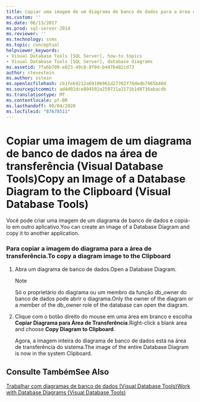 ```yaml
---
title: Copiar uma imagem de um diagrama de banco de dados para a área de transferência (Visual Database Tools) | Microsoft Docs
ms.custom: ''
ms.date: 06/13/2017
ms.prod: sql-server-2014
ms.reviewer: ''
ms.technology: ssms
ms.topic: conceptual
helpviewer_keywords:
- Visual Database Tools [SQL Server], how-to topics
- Visual Database Tools [SQL Server], database diagrams
ms.assetid: 7fa6b709-e023-49c8-8f0d-b4476402cd73
author: stevestein
ms.author: sstein
ms.openlocfilehash: cb1feb9212a69106961d27702778dedb7965b40d
ms.sourcegitcommit: ad4d92dce894592a259721a1571b1d8736abacdb
ms.translationtype: MT
ms.contentlocale: pt-BR
ms.lasthandoff: 08/04/2020
ms.locfileid: "87678511"
---
```

# <a name="copy-an-image-of-a-database-diagram-to-the-clipboard-visual-database-tools"></a><span data-ttu-id="3e785-102">Copiar uma imagem de um diagrama de banco de dados na área de transferência (Visual Database Tools)</span><span class="sxs-lookup"><span data-stu-id="3e785-102">Copy an Image of a Database Diagram to the Clipboard (Visual Database Tools)</span></span>
  <span data-ttu-id="3e785-103">Você pode criar uma imagem de um diagrama de banco de dados e copiá-lo em outro aplicativo.</span><span class="sxs-lookup"><span data-stu-id="3e785-103">You can create an image of a Database Diagram and copy it to another application.</span></span>  
  
### <a name="to-copy-a-diagram-image-to-the-clipboard"></a><span data-ttu-id="3e785-104">Para copiar a imagem do diagrama para a área de transferência.</span><span class="sxs-lookup"><span data-stu-id="3e785-104">To copy a diagram image to the Clipboard</span></span>  
  
1.  <span data-ttu-id="3e785-105">Abra um diagrama de banco de dados.</span><span class="sxs-lookup"><span data-stu-id="3e785-105">Open a Database Diagram.</span></span>  
  
    > [!NOTE]  
    >  <span data-ttu-id="3e785-106">Só o proprietário do diagrama ou um membro da função db_owner do banco de dados pode abrir o diagrama.</span><span class="sxs-lookup"><span data-stu-id="3e785-106">Only the owner of the diagram or a member of the db_owner role of the database can open the diagram.</span></span>  
  
2.  <span data-ttu-id="3e785-107">Clique com o botão direito do mouse em uma área em branco e escolha **Copiar Diagrama para Área de Transferência**.</span><span class="sxs-lookup"><span data-stu-id="3e785-107">Right-click a blank area and choose **Copy Diagram to Clipboard**.</span></span>  
  
     <span data-ttu-id="3e785-108">Agora, a imagem inteira do diagrama de banco de dados está na área de transferência do sistema.</span><span class="sxs-lookup"><span data-stu-id="3e785-108">The image of the entire Database Diagram is now in the system Clipboard.</span></span>  
  
## <a name="see-also"></a><span data-ttu-id="3e785-109">Consulte Também</span><span class="sxs-lookup"><span data-stu-id="3e785-109">See Also</span></span>  
 [<span data-ttu-id="3e785-110">Trabalhar com diagramas de banco de dados &#40;Visual Database Tools&#41;</span><span class="sxs-lookup"><span data-stu-id="3e785-110">Work with Database Diagrams &#40;Visual Database Tools&#41;</span></span>](visual-database-tools.md)  
  
  
